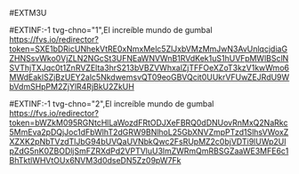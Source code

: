 #EXTM3U

#EXTINF:-1 tvg-chno="1",El increíble mundo de gumbal https://fvs.io/redirector?token=SXE1bDRicUNhekVtRE0xNmxMelc5ZlJxbVMzMmJwN3AvUnlqcjdiaGZHNSsvWko0VjZLN2NGcSt3UFNEaWNVWnB1RVdKek1uS1hUVFpMWlBSclNSVThjTXJqc0t1ZnRVZElta3hrS213bVBZVWhxalZjTFFOeXZoT3kzV1kwWmo6MWdEaklSZjBzUEY2alc5NkdwemsvQT09eoGBVQcit0UUkrVFUwZEJRdU9WbVdmSHpPM2ZjYlR4RjBkU2ZkUH

#EXTINF:-1 tvg-chno="2",El increíble mundo de gumbal https://fvs.io/redirector?token=bWZkM095RGNtcHlLaWozdFRtODJXeFBRQ0dDNUovRnMxQ2NaRkc5MmEva2pDQjJoc1dFbWlhT2dGRW9BNlhoL25GbXNVZmpPTzd1SlhsVWoxZXZXK2pNbTVzdTlJbG94bUVQaUVNbkQwc2FsRUpMZ2c0bjVDTi9lUWp2UlpZdG5nK0ZBODljSmFZRXdPd2VPTVluU3lmZWRmQmRBSGZaaWE3MFE6c1BhTktlWHVtOUx6NVM3d0dseDN5Zz09pW7Fk
